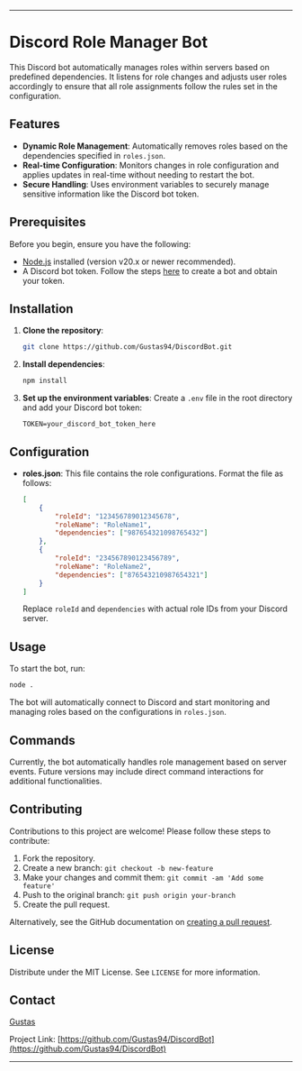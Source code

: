 
---

# Discord Role Manager Bot

This Discord bot automatically manages roles within servers based on predefined dependencies. It listens for role changes and adjusts user roles accordingly to ensure that all role assignments follow the rules set in the configuration.

## Features

- **Dynamic Role Management**: Automatically removes roles based on the dependencies specified in `roles.json`.
- **Real-time Configuration**: Monitors changes in role configuration and applies updates in real-time without needing to restart the bot.
- **Secure Handling**: Uses environment variables to securely manage sensitive information like the Discord bot token.

## Prerequisites

Before you begin, ensure you have the following:

- [Node.js](https://nodejs.org/) installed (version v20.x or newer recommended).
- A Discord bot token. Follow the steps [here](https://discord.com/developers/applications) to create a bot and obtain your token.

## Installation

1. **Clone the repository**:
   ```bash
   git clone https://github.com/Gustas94/DiscordBot.git
   ```

2. **Install dependencies**:
   ```bash
   npm install
   ```

3. **Set up the environment variables**:
   Create a `.env` file in the root directory and add your Discord bot token:
   ```plaintext
   TOKEN=your_discord_bot_token_here
   ```

## Configuration

- **roles.json**: This file contains the role configurations. Format the file as follows:
  ```json
  [
      {
          "roleId": "123456789012345678",
          "roleName": "RoleName1",
          "dependencies": ["987654321098765432"]
      },
      {
          "roleId": "234567890123456789",
          "roleName": "RoleName2",
          "dependencies": ["876543210987654321"]
      }
  ]
  ```
  Replace `roleId` and `dependencies` with actual role IDs from your Discord server.

## Usage

To start the bot, run:
```bash
node .
```

The bot will automatically connect to Discord and start monitoring and managing roles based on the configurations in `roles.json`.

## Commands

Currently, the bot automatically handles role management based on server events. Future versions may include direct command interactions for additional functionalities.

## Contributing

Contributions to this project are welcome! Please follow these steps to contribute:

1. Fork the repository.
2. Create a new branch: `git checkout -b new-feature`
3. Make your changes and commit them: `git commit -am 'Add some feature'`
4. Push to the original branch: `git push origin your-branch`
5. Create the pull request.

Alternatively, see the GitHub documentation on [creating a pull request](https://help.github.com/articles/creating-a-pull-request/).

## License

Distribute under the MIT License. See `LICENSE` for more information.

## Contact

[Gustas](https://github.com/Gustas94)

Project Link: [https://github.com/Gustas94/DiscordBot](https://github.com/Gustas94/DiscordBot)

---
